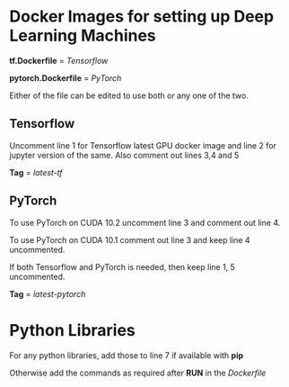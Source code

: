 # Docker Images for setting up Deep Learning Machines

**tf.Dockerfile** = *Tensorflow*

**pytorch.Dockerfile** = *PyTorch*

Either of the file can be edited to use both or any one of the two.

## Tensorflow

Uncomment line 1 for Tensorflow latest GPU docker image and line 2 for jupyter version of the same. Also comment out lines 3,4 and 5

**Tag** = _latest-tf_

## PyTorch

To use PyTorch on CUDA 10.2 uncomment line 3 and comment out line 4.

To use PyTorch on CUDA 10.1 comment out line 3 and keep line 4 uncommented.

If both Tensorflow and PyTorch is needed, then keep line 1, 5 uncommented.

**Tag** = _latest-pytorch_

# Python Libraries

For any python libraries, add those to line 7 if available with **pip**

Otherwise add the commands as required after **RUN** in the _Dockerfile_
